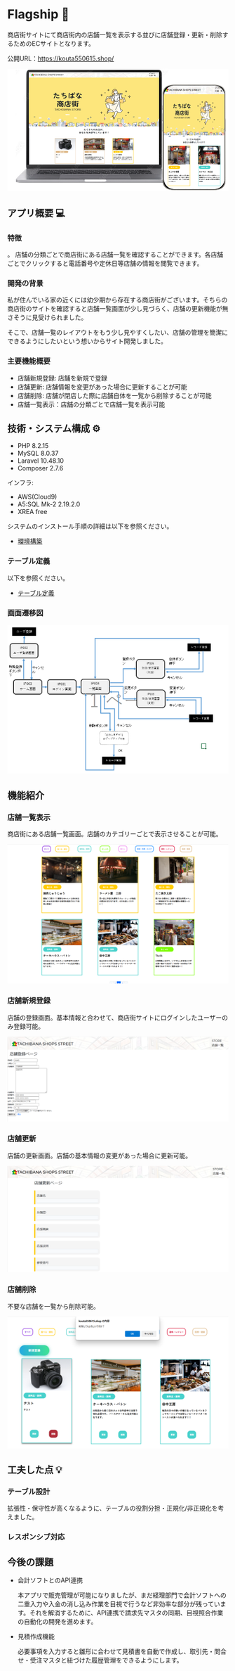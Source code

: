 # Flagship 🚩

商店街サイトにて商店街内の店舗一覧を表示する並びに店舗登録・更新・削除するためのECサイトとなります。

公開URL：https://kouta550615.shop/

![shoppingstreettop](商店街サイトトップ.png)

## アプリ概要 💻

### 特徴
。
店舗の分類ごとで商店街にある店舗一覧を確認することができます。各店舗ごとでクリックすると電話番号や定休日等店舗の情報を閲覧できます。

### 開発の背景

私が住んでいる家の近くには幼少期から存在する商店街がございます。そちらの商店街のサイトを確認すると店舗一覧画面が少し見づらく、店舗の更新機能が無さそうに見受けられました。

そこで、店舗一覧のレイアウトをもう少し見やすくしたい、店舗の管理を簡潔にできるようにしたいという想いからサイト開発しました。

### 主要機能概要

- 店舗新規登録: 店舗を新規で登録
- 店舗更新: 店舗情報を変更があった場合に更新することが可能
- 店舗削除: 店舗が閉店した際に店舗自体を一覧から削除することが可能
- 店舗一覧表示：店舗の分類ごとで店舗一覧を表示可能

## 技術・システム構成 ⚙️

- PHP 8.2.15
- MySQL 8.0.37
- Laravel 10.48.10
- Composer 2.7.6

インフラ:

- AWS(Cloud9)
- A5:SQL Mk-2 2.19.2.0
- XREA free

システムのインストール手順の詳細は以下を参照ください。

- [環境構築](Installation.md)

### テーブル定義

以下を参照ください。

- [テーブル定義](tables-definition.md)

### 画面遷移図

![画面遷移図](画面遷移図.png)


## 機能紹介

### 店舗一覧表示

商店街にある店舗一覧画面。店舗のカテゴリーごとで表示させることが可能。

![shoplist](店舗一覧.png)

### 店舗新規登録

店舗の登録画面。基本情報と合わせて、商店街サイトにログインしたユーザーのみ登録可能。

![shopregister](店舗登録.png)

### 店舗更新

店舗の更新画面。店舗の基本情報の変更があった場合に更新可能。

![shopupdate](店舗更新.png)

### 店舗削除

不要な店舗を一覧から削除可能。

![shopdelete](店舗削除.png)

## 工夫した点 💡

### テーブル設計

拡張性・保守性が高くなるように、テーブルの役割分担・正規化/非正規化を考えました。

### レスポンシブ対応

## 今後の課題

- 会計ソフトとのAPI連携

  本アプリで販売管理が可能になりましたが、まだ経理部門で会計ソフトへの二重入力や入金の消し込み作業を目視で行うなど非効率な部分が残っています。それを解消するために、API連携で請求先マスタの同期、目視照合作業の自動化の開発を進めます。

- 見積作成機能

  必要事項を入力すると雛形に合わせて見積書を自動で作成し、取引先・問合せ・受注マスタと紐づけた履歴管理をできるようにします。


